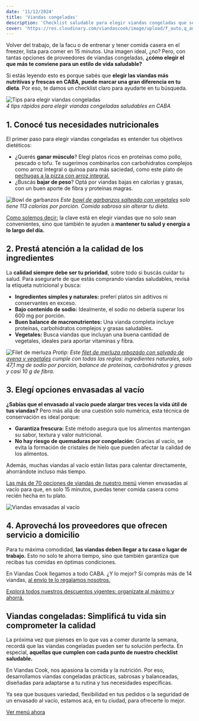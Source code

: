 ```yaml
---
date: '11/12/2024'
title: 'Viandas congeladas'
description: 'Checklist saludable para elegir viandas congeladas que se adapten a tu dieta. ¡Ingresá y conocé nuestras opciones!'
cover: 'https://res.cloudinary.com/viandascook/image/upload/f_auto,q_auto/v1/blog/in3lruyudhir5vozmtbk'
---
```


<p>Volver del trabajo, de la facu o de entrenar y tener comida casera en el freezer, lista para comer en 15 minutos. Una imagen ideal, ¿no? Pero, con tantas opciones de proveedores de viandas congeladas, <strong>¿cómo elegir el que más te conviene para un estilo de vida saludable?</strong></p>
<p>Si estás leyendo esto es porque sabés que <strong>elegir las viandas más nutritivas y frescas en CABA, puede marcar una gran diferencia en tu dieta</strong>. Por eso, te damos un checklist claro para ayudarte en tu búsqueda.</p>

<div>
    <div>
        <img src="https://res.cloudinary.com/viandascook/image/upload/f_auto,q_auto/v1/blog/qeitxy6uoqmjftaeaumc" alt="Tips para elegir viandas congeladas">
    </div>
</div>
<em>4 tips rápidos para elegir viandas congeladas saludables en CABA</em>

<h2>1. Conocé tus necesidades nutricionales</h2>
<p>El primer paso para elegir viandas congeladas es entender tus objetivos dietéticos:</p>
<ul>
    <li>¿Querés <strong>ganar músculo</strong>? Elegí platos ricos en proteínas como pollo, pescado o tofu. Te sugerimos combinarlos con carbohidratos complejos como arroz integral o quinoa para más saciedad, como este plato de <a href="https://www.viandascook.com/plato/pechugas-a-la-pizza-con-arroz-integral">pechugas a la pizza con arroz integral.</a></li>
    <li>¿Buscás <strong>bajar de peso</strong>? Optá por viandas bajas en calorías y grasas, con un buen aporte de fibra y proteínas magras.</li>
</ul>

<div>
    <img src="https://res.cloudinary.com/viandascook/image/upload/f_auto,q_auto/jexgib07l8fodbfjvwmt" alt="Bowl de garbanzos">
    <em>Este <a href="https://www.viandascook.com/plato/bowl-de-garbanzos-salteado-con-vegetales">bowl de garbanzos salteado con vegetales</a> solo tiene 113 calorías por porción. Comida sabrosa sin alterar tu dieta.</em>
</div>

<p><a href="https://www.viandascook.com/blog/que-debe-contener-una-vianda-saludable">Como solemos decir:</a> la clave está en elegir viandas que no solo sean convenientes, sino que también te ayuden a <strong>mantener tu salud y energía a lo largo del día.</strong></p>

<h2>2. Prestá atención a la calidad de los ingredientes</h2>
<p>La <strong>calidad siempre debe ser tu prioridad</strong>, sobre todo si buscás cuidar tu salud. Para asegurarte de que estás comprando viandas saludables, revisá la etiqueta nutricional y busca:</p>
<ul>
    <li><strong>Ingredientes simples y naturales:</strong> preferí platos sin aditivos ni conservantes en exceso.</li>
    <li><strong>Bajo contenido de sodio:</strong> Idealmente, el sodio no debería superar los 600 mg por porción.</li>
    <li><strong>Buen balance de macronutrientes:</strong> Una vianda completa incluye proteínas, carbohidratos complejos y grasas saludables.</li>
    <li><strong>Vegetales:</strong> Busca viandas que incluyan una buena cantidad de vegetales, ideales para aportar vitaminas y fibra.</li>
</ul>

<div>
    <img src="https://res.cloudinary.com/viandascook/image/upload/f_auto,q_auto/guro0uenhmkfmmmsnssb" alt="Filet de merluza">
    <em>Protip: Este <a href="https://www.viandascook.com/plato/filet-de-merluza-rebozado-con-salvado-de-avena-y-vegetales">filet de merluza rebozado con salvado de avena y vegetales</a> cumple con todas las reglas: ingredientes naturales, solo 47,1 mg de sodio por porción, balance de proteínas, carbohidratos y grasas y casi 10 g de fibra.</em>
</div>

<h2>3. Elegí opciones envasadas al vacío</h2>
<p><strong>¿Sabías que el envasado al vacío puede alargar tres veces la vida útil de tus viandas?</strong> Pero más allá de una cuestión solo numérica, esta técnica de conservación es ideal porque:</p>
<ul>
    <li><strong>Garantiza frescura:</strong> Este método asegura que los alimentos mantengan su sabor, textura y valor nutricional.</li>
    <li><strong>No hay riesgo de quemaduras por congelación:</strong> Gracias al vacío, se evita la formación de cristales de hielo que pueden afectar la calidad de los alimentos.</li>
</ul>
<p>Además, muchas viandas al vacío están listas para calentar directamente, ahorrándote incluso más tiempo.</p>
<p><a href="https://www.viandascook.com/menu">Las más de 70 opciones de viandas de nuestro menú</a> vienen envasadas al vacío para que, en solo 15 minutos, puedas tener comida casera como recién hecha en tu plato.</p>

<div>
    <img src="https://res.cloudinary.com/viandascook/image/upload/f_auto,q_auto/v1/blog/ifau3virv6fnyrccnrd3" alt="Viandas envasadas al vacío">
</div>

<h2>4. Aprovechá los proveedores que ofrecen servicio a domicilio</h2>
<p>Para tu máxima comodidad, <strong>las viandas deben llegar a tu casa o lugar de trabajo.</strong> Esto no solo te ahorra tiempo, sino que también garantiza que recibas tus comidas en óptimas condiciones.</p>
<p>En Viandas Cook llegamos a todo CABA. ¿Y lo mejor? Si comprás más de 14 viandas, <a href="https://www.viandascook.com/descuentos">al envío te lo regalamos nosotros.</a></p>
<p><a href="https://www.viandascook.com/descuentos">Explorá todos nuestros descuentos vigentes: organizate al máximo y ahorrá.</a></p>

<h2>Viandas congeladas: Simplificá tu vida sin comprometer la calidad</h2>
<p>La próxima vez que pienses en lo que vas a comer durante la semana, recordá que las viandas congeladas pueden ser tu solución perfecta. En especial, <strong>aquellas que cumplen con cada punto de nuestro checklist saludable.</strong></p>
<p>En Viandas Cook, nos apasiona la comida y la nutrición. Por eso, desarrollamos viandas congeladas prácticas, sabrosas y balanceadas, diseñadas para adaptarse a tu rutina y tus necesidades específicas.</p>
<p>Ya sea que busques variedad, flexibilidad en tus pedidos o la seguridad de un envasado al vacío, estamos acá, en tu ciudad, para ofrecerte lo mejor.</p>
<p><a href="https://www.viandascook.com/menu">Ver menú ahora</a></p>
